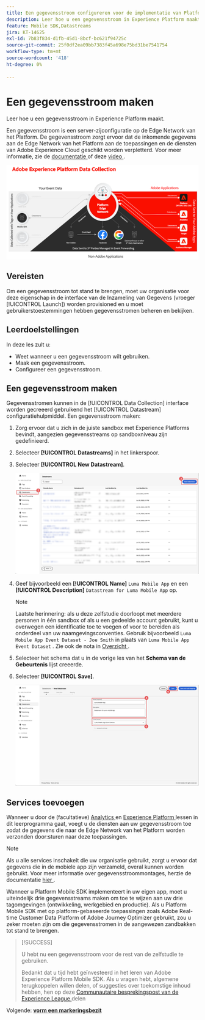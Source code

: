 ```yaml
---
title: Een gegevensstroom configureren voor de implementatie van Platform Mobile SDK
description: Leer hoe u een gegevensstroom in Experience Platform maakt.
feature: Mobile SDK,Datastreams
jira: KT-14625
exl-id: 7b83f834-d1fb-45d1-8bcf-bc621f94725c
source-git-commit: 25f0df2ea09bb7383f45a698e75bd31be7541754
workflow-type: tm+mt
source-wordcount: '418'
ht-degree: 0%

---
```


# Een gegevensstroom maken

Leer hoe u een gegevensstroom in Experience Platform maakt.

Een gegevensstroom is een server-zijconfiguratie op de Edge Network van het Platform. De gegevensstroom zorgt ervoor dat de inkomende gegevens aan de Edge Network van het Platform aan de toepassingen en de diensten van Adobe Experience Cloud geschikt worden verpletterd. Voor meer informatie, zie de [ documentatie ](https://experienceleague.adobe.com/docs/experience-platform/datastreams/overview.html?lang=nl-NL) of deze [ video ](https://experienceleague.adobe.com/docs/platform-learn/data-collection/edge-network/configure-datastreams.html?lang=nl-NL).

![Architectuur](assets/architecture.png)

## Vereisten

Om een gegevensstroom tot stand te brengen, moet uw organisatie voor deze eigenschap in de interface van de Inzameling van Gegevens (vroeger [!UICONTROL Launch]) worden provisioned en u moet gebruikerstoestemmingen hebben gegevensstromen beheren en bekijken.

## Leerdoelstellingen

In deze les zult u:

* Weet wanneer u een gegevensstroom wilt gebruiken.
* Maak een gegevensstroom.
* Configureer een gegevensstroom.

## Een gegevensstroom maken

Gegevensstromen kunnen in de [!UICONTROL Data Collection] interface worden gecreeerd gebruikend het [!UICONTROL Datastream] configuratiehulpmiddel. Een gegevensstroom maken:

1. Zorg ervoor dat u zich in de juiste sandbox met Experience Platforms bevindt, aangezien gegevensstreams op sandboxniveau zijn gedefinieerd.
1. Selecteer **[!UICONTROL Datastreams]** in het linkerspoor.
1. Selecteer **[!UICONTROL New Datastream]**.

   ![ datastreams huis ](assets/datastream-new.png)

1. Geef bijvoorbeeld een **[!UICONTROL Name]** `Luma Mobile App` en een **[!UICONTROL Description]** `Datastream for Luma Mobile App` op.

   >[!NOTE]
   >
   >Laatste herinnering: als u deze zelfstudie doorloopt met meerdere personen in één sandbox of als u een gedeelde account gebruikt, kunt u overwegen een identificatie toe te voegen of voor te bereiden als onderdeel van uw naamgevingsconventies. Gebruik bijvoorbeeld `Luma Mobile App Event Dataset - Joe Smith` in plaats van `Luma Mobile App Event Dataset` . Zie ook de nota in [ Overzicht ](overview.md).

1. Selecteer het schema dat u in de vorige les van het **Schema van de Gebeurtenis** lijst creeerde.
1. Selecteer **[!UICONTROL Save]**.

   ![ nieuwe gegevensstromen ](assets/datastream-name.png)


## Services toevoegen

Wanneer u door de (facultatieve) [ Analytics ](analytics.md) en [ Experience Platform ](platform.md) lessen in dit leerprogramma gaat, voegt u de diensten aan uw gegevensstroom toe zodat de gegevens die naar de Edge Network van het Platform worden verzonden door:sturen naar deze toepassingen.

<!--

### Adobe Analytics

1. Select **[!UICONTROL Add Service]**.

1. Add **[!UICONTROL Adobe Analytics]** from the [!UICONTROL Service] list, 

1. Enter the name of the report site that you want to use in **[!UICONTROL Report Suite ID]**.

1. Enable the service by switching **[!UICONTROL Enabled]** on.

1. Select **[!UICONTROL Save]**.

   ![Add Adobe Analytics as datastream service](assets/datastream-service-aa.png)


### Adobe Experience Platform

You might also want to enable the Adobe Experience Platform service. 

>[!IMPORTANT]
>
>You can only enable the Adobe Experience Platform service when having created an event dataset. If you don't already have an event dataset created, follow the instructions [here](platform.md).

1. Click ![Add](https://spectrum.adobe.com/static/icons/workflow_18/Smock_AddCircle_18_N.svg) **[!UICONTROL Add Service]** to add another service.

1. Select **[!UICONTROL Adobe Experience Platform]** from the [!UICONTROL Service] list.

1. Enable the service by switching **[!UICONTROL Enabled]** on.

1. Select the **[!UICONTROL Event Dataset]** that you created as part of the [Create a dataset](platform.md#create-a-dataset) instructions, for example **Luma Mobile App Event Dataset**

1. Select **[!UICONTROL Save]**.

   ![Add Adobe Experience Platform as a datastream service](assets/datastream-service-aep.png)
1. The final configuration should look something like this.
   
   ![datastream settings](assets/datastream-settings.png)

-->


>[!NOTE]
>
>Als u alle services inschakelt die uw organisatie gebruikt, zorgt u ervoor dat gegevens die in de mobiele app zijn verzameld, overal kunnen worden gebruikt. Voor meer informatie over gegevensstroommontages, herzie de documentatie [ hier ](https://experienceleague.adobe.com/docs/experience-platform/datastreams/overview.html?lang=nl-NL).

Wanneer u Platform Mobile SDK implementeert in uw eigen app, moet u uiteindelijk drie gegevensstreams maken om toe te wijzen aan uw drie tagomgevingen (ontwikkeling, werkgebied en productie). Als u Platform Mobile SDK met op platform-gebaseerde toepassingen zoals Adobe Real-time Customer Data Platform of Adobe Journey Optimizer gebruikt, zou u zeker moeten zijn om die gegevensstromen in de aangewezen zandbakken tot stand te brengen.

>[!SUCCESS]
>
>U hebt nu een gegevensstroom voor de rest van de zelfstudie te gebruiken.
>
>Bedankt dat u tijd hebt geïnvesteerd in het leren van Adobe Experience Platform Mobile SDK. Als u vragen hebt, algemene terugkoppelen willen delen, of suggesties over toekomstige inhoud hebben, hen op deze [ Communautaire besprekingspost van de Experience League ](https://experienceleaguecommunities.adobe.com/t5/adobe-experience-platform-data/tutorial-discussion-implement-adobe-experience-cloud-in-mobile/td-p/443796) delen

Volgende: **[vorm een markeringsbezit](configure-tags.md)**
